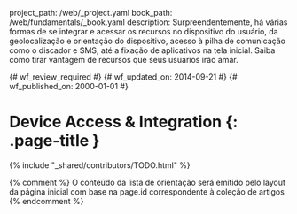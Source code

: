 project_path: /web/_project.yaml
book_path: /web/fundamentals/_book.yaml
description: Surpreendentemente, há várias formas de se integrar e acessar os recursos no dispositivo do usuário, da geolocalização e orientação do dispositivo, acesso à pilha de comunicação como o discador e SMS, até a fixação de aplicativos na tela inicial. Saiba como tirar vantagem de recursos que seus usuários irão amar.

{# wf_review_required #}
{# wf_updated_on: 2014-09-21 #}
{# wf_published_on: 2000-01-01 #}

# Device Access & Integration {: .page-title }

{% include "_shared/contributors/TODO.html" %}



{% comment %}
O conteúdo da lista de orientação será emitido pelo layout da página inicial com base na page.id correspondente à coleção de artigos
{% endcomment %}
